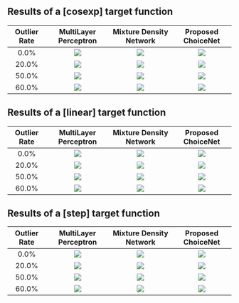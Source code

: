 ## Results of a [cosexp] target function
| Outlier Rate | MultiLayer Perceptron | Mixture Density Network | Proposed ChoiceNet |
:---:|:---:|:---:|:---:
0.0% | ![](PATH1.png)  |  ![](PATH2.png)   |  ![](PATH2.png)
20.0% | ![](PATH3.png)  |  ![](PATH4.png)   |  ![](PATH2.png)
50.0% | ![](PATH3.png)  |  ![](PATH4.png)   |  ![](PATH2.png)
60.0% | ![](PATH3.png)  |  ![](PATH4.png)   |  ![](PATH2.png)


## Results of a [linear] target function
| Outlier Rate | MultiLayer Perceptron | Mixture Density Network | Proposed ChoiceNet |
:---:|:---:|:---:|:---:
0.0% | ![](PATH1.png)  |  ![](PATH2.png)   |  ![](PATH2.png)
20.0% | ![](PATH3.png)  |  ![](PATH4.png)   |  ![](PATH2.png)
50.0% | ![](PATH3.png)  |  ![](PATH4.png)   |  ![](PATH2.png)
60.0% | ![](PATH3.png)  |  ![](PATH4.png)   |  ![](PATH2.png)


## Results of a [step] target function
| Outlier Rate | MultiLayer Perceptron | Mixture Density Network | Proposed ChoiceNet |
:---:|:---:|:---:|:---:
0.0% | ![](PATH1.png)  |  ![](PATH2.png)   |  ![](PATH2.png)
20.0% | ![](PATH3.png)  |  ![](PATH4.png)   |  ![](PATH2.png)
50.0% | ![](PATH3.png)  |  ![](PATH4.png)   |  ![](PATH2.png)
60.0% | ![](PATH3.png)  |  ![](PATH4.png)   |  ![](PATH2.png)

